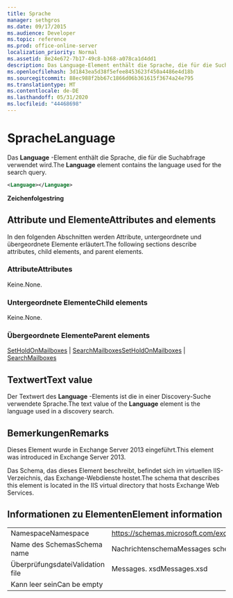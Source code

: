 ```yaml
---
title: Sprache
manager: sethgros
ms.date: 09/17/2015
ms.audience: Developer
ms.topic: reference
ms.prod: office-online-server
localization_priority: Normal
ms.assetid: 8e24e672-7b17-49c8-b368-a078ca1d4dd1
description: Das Language-Element enthält die Sprache, die für die Suchabfrage verwendet wird.
ms.openlocfilehash: 3d1843ea5d38f5efee8453623f450a4486e4d18b
ms.sourcegitcommit: 88ec988f2bb67c1866d06b361615f3674a24e795
ms.translationtype: MT
ms.contentlocale: de-DE
ms.lasthandoff: 05/31/2020
ms.locfileid: "44468698"
---
```

# <a name="language"></a><span data-ttu-id="cf9ac-103">Sprache</span><span class="sxs-lookup"><span data-stu-id="cf9ac-103">Language</span></span>

<span data-ttu-id="cf9ac-104">Das **Language** -Element enthält die Sprache, die für die Suchabfrage verwendet wird.</span><span class="sxs-lookup"><span data-stu-id="cf9ac-104">The **Language** element contains the language used for the search query.</span></span> 
  
```XML
<Language></Language>
```

 <span data-ttu-id="cf9ac-105">**Zeichenfolge**</span><span class="sxs-lookup"><span data-stu-id="cf9ac-105">**string**</span></span>
## <a name="attributes-and-elements"></a><span data-ttu-id="cf9ac-106">Attribute und Elemente</span><span class="sxs-lookup"><span data-stu-id="cf9ac-106">Attributes and elements</span></span>

<span data-ttu-id="cf9ac-107">In den folgenden Abschnitten werden Attribute, untergeordnete und übergeordnete Elemente erläutert.</span><span class="sxs-lookup"><span data-stu-id="cf9ac-107">The following sections describe attributes, child elements, and parent elements.</span></span>
  
### <a name="attributes"></a><span data-ttu-id="cf9ac-108">Attribute</span><span class="sxs-lookup"><span data-stu-id="cf9ac-108">Attributes</span></span>

<span data-ttu-id="cf9ac-109">Keine.</span><span class="sxs-lookup"><span data-stu-id="cf9ac-109">None.</span></span>
  
### <a name="child-elements"></a><span data-ttu-id="cf9ac-110">Untergeordnete Elemente</span><span class="sxs-lookup"><span data-stu-id="cf9ac-110">Child elements</span></span>

<span data-ttu-id="cf9ac-111">Keine.</span><span class="sxs-lookup"><span data-stu-id="cf9ac-111">None.</span></span>
  
### <a name="parent-elements"></a><span data-ttu-id="cf9ac-112">Übergeordnete Elemente</span><span class="sxs-lookup"><span data-stu-id="cf9ac-112">Parent elements</span></span>

<span data-ttu-id="cf9ac-113">[SetHoldOnMailboxes](setholdonmailboxes.md)  |  [SearchMailboxes](searchmailboxes.md)</span><span class="sxs-lookup"><span data-stu-id="cf9ac-113">[SetHoldOnMailboxes](setholdonmailboxes.md) | [SearchMailboxes](searchmailboxes.md)</span></span>
  
## <a name="text-value"></a><span data-ttu-id="cf9ac-114">Textwert</span><span class="sxs-lookup"><span data-stu-id="cf9ac-114">Text value</span></span>

<span data-ttu-id="cf9ac-115">Der Textwert des **Language** -Elements ist die in einer Discovery-Suche verwendete Sprache.</span><span class="sxs-lookup"><span data-stu-id="cf9ac-115">The text value of the **Language** element is the language used in a discovery search.</span></span> 
  
## <a name="remarks"></a><span data-ttu-id="cf9ac-116">Bemerkungen</span><span class="sxs-lookup"><span data-stu-id="cf9ac-116">Remarks</span></span>

<span data-ttu-id="cf9ac-117">Dieses Element wurde in Exchange Server 2013 eingeführt.</span><span class="sxs-lookup"><span data-stu-id="cf9ac-117">This element was introduced in Exchange Server 2013.</span></span>
  
<span data-ttu-id="cf9ac-118">Das Schema, das dieses Element beschreibt, befindet sich im virtuellen IIS-Verzeichnis, das Exchange-Webdienste hostet.</span><span class="sxs-lookup"><span data-stu-id="cf9ac-118">The schema that describes this element is located in the IIS virtual directory that hosts Exchange Web Services.</span></span>
  
## <a name="element-information"></a><span data-ttu-id="cf9ac-119">Informationen zu Elementen</span><span class="sxs-lookup"><span data-stu-id="cf9ac-119">Element information</span></span>

|||
|:-----|:-----|
|<span data-ttu-id="cf9ac-120">Namespace</span><span class="sxs-lookup"><span data-stu-id="cf9ac-120">Namespace</span></span>  <br/> |https://schemas.microsoft.com/exchange/services/2006/messages  <br/> |
|<span data-ttu-id="cf9ac-121">Name des Schemas</span><span class="sxs-lookup"><span data-stu-id="cf9ac-121">Schema name</span></span>  <br/> |<span data-ttu-id="cf9ac-122">Nachrichtenschema</span><span class="sxs-lookup"><span data-stu-id="cf9ac-122">Messages schema</span></span>  <br/> |
|<span data-ttu-id="cf9ac-123">Überprüfungsdatei</span><span class="sxs-lookup"><span data-stu-id="cf9ac-123">Validation file</span></span>  <br/> |<span data-ttu-id="cf9ac-124">Messages. xsd</span><span class="sxs-lookup"><span data-stu-id="cf9ac-124">Messages.xsd</span></span>  <br/> |
|<span data-ttu-id="cf9ac-125">Kann leer sein</span><span class="sxs-lookup"><span data-stu-id="cf9ac-125">Can be empty</span></span>  <br/> ||
   

